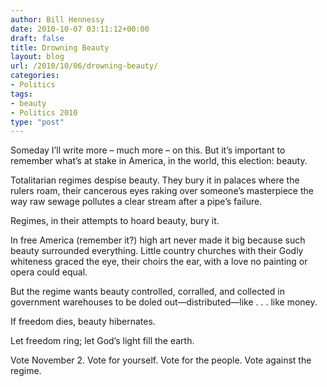 ```yaml
---
author: Bill Hennessy
date: 2010-10-07 03:11:12+00:00
draft: false
title: Drowning Beauty
layout: blog
url: /2010/10/06/drowning-beauty/
categories:
- Politics
tags:
- beauty
- Politics 2010
type: "post"
---
```


Someday I’ll write more – much more – on this. But it’s important to remember what’s at stake in America, in the world, this election: beauty.

 

Totalitarian regimes despise beauty. They bury it in palaces where the rulers roam, their cancerous eyes raking over someone’s masterpiece the way raw sewage pollutes a clear stream after a pipe’s failure. 

 

Regimes, in their attempts to hoard beauty, bury it. 

 

In free America (remember it?) high art never made it big because such beauty surrounded everything. Little country churches with their Godly whiteness graced the eye, their choirs the ear, with a love no painting or opera could equal. 

 

But the regime wants beauty controlled, corralled, and collected in government warehouses to be doled out—distributed—like . . . like money. 

 

If freedom dies, beauty hibernates.

 

Let freedom ring; let God’s light fill the earth.

 

Vote November 2. Vote for yourself. Vote for the people. Vote against the regime. 
